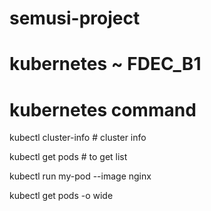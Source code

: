 # semusi-project

# kubernetes ~ FDEC_B1 

# kubernetes command 

kubectl cluster-info # cluster info

kubectl get pods # to get list 

kubectl run my-pod --image nginx 

kubectl get pods -o wide 
